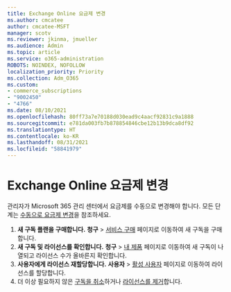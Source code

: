 ```yaml
---
title: Exchange Online 요금제 변경
ms.author: cmcatee
author: cmcatee-MSFT
manager: scotv
ms.reviewer: jkinma, jmueller
ms.audience: Admin
ms.topic: article
ms.service: o365-administration
ROBOTS: NOINDEX, NOFOLLOW
localization_priority: Priority
ms.collection: Adm_O365
ms.custom:
- commerce_subscriptions
- "9002450"
- "4766"
ms.date: 08/10/2021
ms.openlocfilehash: 80ff73a7e70188d030ead9c4aacf92831c9a1888
ms.sourcegitcommit: e781da003fb7b878854846cbe12b13b9dca8df92
ms.translationtype: HT
ms.contentlocale: ko-KR
ms.lasthandoff: 08/31/2021
ms.locfileid: "58841979"
---
```

# <a name="change-exchange-online-plans"></a>Exchange Online 요금제 변경

관리자가 Microsoft 365 관리 센터에서 요금제를 수동으로 변경해야 합니다. 모든 단계는 [수동으로 요금제 변경](https://docs.microsoft.com/microsoft-365/commerce/subscriptions/change-plans-manually)을 참조하세요.

1. **새 구독 플랜을 구매합니다.** **청구** > [서비스 구매](https://go.microsoft.com/fwlink/p/?linkid=868433) 페이지로 이동하여 새 구독을 구매합니다.
2. **새 구독 및 라이선스를 확인합니다.** **청구** > [내 제품](https://go.microsoft.com/fwlink/p/?linkid=842054) 페이지로 이동하여 새 구독이 나열되고 라이선스 수가 올바른지 확인합니다.
3. **사용자에게 라이선스 재할당합니다.** **사용자** > [활성 사용자](https://go.microsoft.com/fwlink/p/?linkid=834822) 페이지로 이동하여 라이선스를 할당합니다.
4. 더 이상 필요하지 않은 [구독을 취소](https://docs.microsoft.com/microsoft-365/commerce/subscriptions/cancel-your-subscription)하거나 [라이선스를 제거](https://docs.microsoft.com/microsoft-365/commerce/licenses/buy-licenses)합니다.